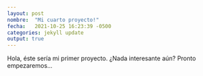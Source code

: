 ```yaml
---
layout: post
nombre:  "Mi cuarto proyecto!"
fecha:   2021-10-25 16:23:39 -0500
categories: jekyll update
output: true
---
```

Hola, éste sería mi primer proyecto. ¿Nada interesante aún? Pronto empezaremos...